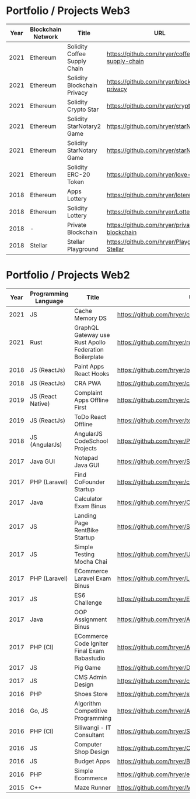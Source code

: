 # Portfolio / Projects Web3
| Year       | Blockchain Network | Title                         | URL                                 |
|------------|----------------------|-------------------------------|-------------------------------------|
| 2021 | Ethereum               | Solidity Coffee Supply Chain | https://github.com/hryer/coffee-supply-chain
| 2021 | Ethereum               | Solidity Blockchain Privacy | https://github.com/hryer/blockchain-privacy
| 2021 | Ethereum               | Solidity Crypto Star | https://github.com/hryer/cryptostar
| 2021 | Ethereum               | Solidity StarNotary2 Game |https://github.com/hryer/starNotaryV2
| 2021 | Ethereum               |  Solidity StarNotary Game | https://github.com/hryer/starNotary
| 2021 | Ethereum               |  Solidity ERC-20 Token |https://github.com/hryer/love-token
| 2018 | Ethereum               |  Apps Lottery | https://github.com/hryer/lotereact |
| 2018 | Ethereum               |  Solidity Lottery | https://github.com/hryer/Lottery |
| 2018 | -              |  Private Blockchain | https://github.com/hryer/private-blockchain |
| 2018 | Stellar               |  Stellar Playground | https://github.com/hryer/Playground-Stellar |

# Portfolio / Projects Web2

| Year       | Programming Language | Title                         | URL                                 |
|------------|----------------------|-------------------------------|-------------------------------------|
| 2021 | JS               |  Cache Memory DS | https://github.com/hryer/cache-memory-ds |
| 2021 | Rust               |  GraphQL Gateway use Rust Apollo Federation Boilerplate | https://github.com/hryer/rust-apollo-federation  |
| 2018 | JS (ReactJs)               |  Paint Apps React Hooks | https://github.com/hryer/paint-apps  |
| 2018 | JS (ReactJs)               |  CRA PWA | https://github.com/hryer/cra-pwa  |
| 2019 | JS (React Native)               |  Complaint Apps Offline First | https://github.com/hryer/complaint-app  |
| 2019 | JS (ReactJs)               |  ToDo React Offline | https://github.com/hryer/todo-react-offline  |
| 2018 | JS (AngularJs)               |  AngularJS CodeSchool Projects | https://github.com/hryer/Playground-AngularJS  |
| 2017 | Java GUI               |  Notepad Java GUI | https://github.com/hryer/SimpleNotepad  |
| 2017 | PHP (Laravel)               |  Find CoFounder Startup  | https://github.com/hryer/caripartner  |
| 2017 | Java               |  Calculator Exam Binus  | https://github.com/hryer/Calculator  |
| 2017 | JS               |  Landing Page RentBike Startup  | https://github.com/hryer/Sepedaku |
| 2017 | JS               |  Simple Testing Mocha Chai  | https://github.com/hryer/UnitTestingWithMochaAndChai  |
| 2017 | PHP (Laravel)               |  ECommerce Laravel Exam Binus | https://github.com/hryer/Lara-ecommerce  |
| 2017 | JS               |  ES6 Challenge  | https://github.com/hryer/ES6-Challenge  |
| 2017 | Java               |  OOP Assignment Binus  | https://github.com/hryer/AdvanceOOP  |
| 2017 | PHP (CI)               |  ECommerce Code Igniter Final Exam Babastudio  | https://github.com/hryer/AllAboutCI  |
| 2017 | JS               |  Pig Game  | https://github.com/hryer/DOM-Pig-Game  |
| 2017 | JS               |  CMS Admin Design  | https://github.com/hryer/cmsAdmin  |
| 2016 | PHP               |  Shoes Store  | https://github.com/hryer/shoes_store  |
| 2016 | Go, JS               |  Algorithm Competitive Programming  | https://github.com/hryer/Algorithm-Playground  |
| 2016 | PHP (CI)               |  Siliwangi - IT Consultant  | https://github.com/hryer/SiliwangiDev  |
| 2016 | JS               |  Computer Shop Design  | https://github.com/hryer/Comp_Ac_Shop  |
| 2016 | JS               |  Budget Apps  | https://github.com/hryer/Budget_Projects  |
| 2016 | PHP               | Simple Ecommerce   | https://github.com/hryer/ecommerce_phpnative  |
| 2015 | C++               | Maze Runner   | https://github.com/hryer/MazeRunner  |
